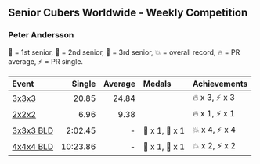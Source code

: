 ## Senior Cubers Worldwide - Weekly Competition
### Peter Andersson

🥇 = 1st senior, 🥈 = 2nd senior, 🥉 = 3rd senior, 💥 = overall record, 🔥 = PR average, ⚡ = PR single.

| Event | Single | Average | Medals | Achievements|
| :-- | --: | --: | :-- | :-- |
| [3x3x3](peter_andersson/333.md) | 20.85 | 24.84 |  | <span style="white-space: nowrap">🔥 x 3</span>, <span style="white-space: nowrap">⚡ x 3</span> |
| [2x2x2](peter_andersson/222.md) | 6.96 | 9.38 |  | <span style="white-space: nowrap">🔥 x 1</span>, <span style="white-space: nowrap">⚡ x 1</span> |
| [3x3x3 BLD](peter_andersson/333bf.md) | 2:02.45 | - | <span style="white-space: nowrap">🥈 x 1</span>, <span style="white-space: nowrap">🥉 x 1</span> | <span style="white-space: nowrap">💥 x 4</span>, <span style="white-space: nowrap">⚡ x 4</span> |
| [4x4x4 BLD](peter_andersson/444bf.md) | 10:23.86 | - | <span style="white-space: nowrap">🥇 x 1</span>, <span style="white-space: nowrap">🥈 x 1</span> | <span style="white-space: nowrap">💥 x 2</span>, <span style="white-space: nowrap">⚡ x 2</span> |

<!-- Global site tag (gtag.js) - Google Analytics -->
<script async src="https://www.googletagmanager.com/gtag/js?id=UA-86348435-3"></script>
<script>window.dataLayer = window.dataLayer || []; function gtag() {dataLayer.push(arguments);} gtag('js', new Date()); gtag('config', 'UA-86348435-3');</script>
